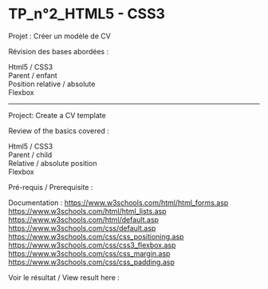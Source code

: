 # TP_n°2_HTML5 - CSS3

Projet : Créer un modèle de CV

Révision des bases abordées :

Html5 / CSS3 <br>
Parent / enfant  <br>
Position relative / absolute  <br>
Flexbox

___________________________________________________


Project: Create a CV template

Review of the basics covered :

Html5 / CSS3  <br>
Parent / child  <br>
Relative / absolute position  <br>
Flexbox

Pré-requis  / Prerequisite :

Documentation : https://www.w3schools.com/html/html_forms.asp https://www.w3schools.com/html/html_lists.asp https://www.w3schools.com/html/default.asp https://www.w3schools.com/css/default.asp https://www.w3schools.com/css/css_positioning.asp https://www.w3schools.com/css/css3_flexbox.asp https://www.w3schools.com/css/css_margin.asp https://www.w3schools.com/css/css_padding.asp

Voir le résultat / View result here :
